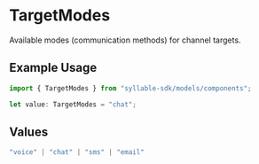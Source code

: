 # TargetModes

Available modes (communication methods) for channel targets.

## Example Usage

```typescript
import { TargetModes } from "syllable-sdk/models/components";

let value: TargetModes = "chat";
```

## Values

```typescript
"voice" | "chat" | "sms" | "email"
```